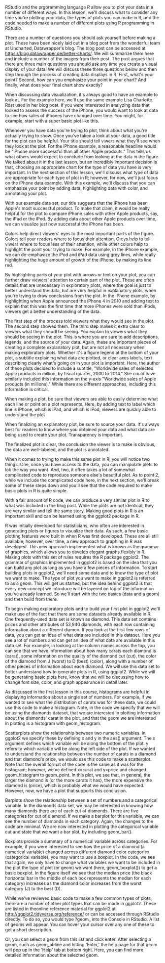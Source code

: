 RStudio and the prgoramming language R allow you to plot your data in a number of different ways. In this lesson, we'll discuss what to consider any time you're plotting your data, the types of plots you can make in R, and the code needed to make a number of different plots using R programming in RStudio.

There are a number of questions you should ask yourself before making a plot. These have been nicely laid out in a blog post from the wonderful team at Uncharted, Datawrapper's blog. The blog post can be accessed at https://blog.datawrapper.de/better-charts/. We will summarize them here and include a number of the images from their post. The post argues that there are three main questions you should ask any time you create a visual display of your data. We will discuss these three questions below and then step through the process of creating data displays in R. First, what's your point?
Second, how can you emphasize your point in your chart? And finally, what does your final chart show exactly?

When discussing data visualization, it's always good to have an example to look at. For the example here, we'll use the same example Lisa Charlotte Rost used in her blog post. If you were interested in analyzing data that looked to assess the success of the iPhone, you would want to look at data to see how sales of iPhones have changed over time. You might, for example, start with a super basic plot like this.

Whenever you have data you're trying to plot, think about what you're actually trying to show. Once you've taken a look at your data, a good title for the plot can be helpful. Your title should tell viwers what they'll see when they look at the plot. For the iPhone example, a reasonable headline would be "iPhone more successful than all other Apple prodcuts." This tells us what others would expect to conclude from looking at the data in the figure. We talked about it in the last lesson, but an incredibly important decision is that, choosing an appropriate chart for the type of data you have is very important. In the next section of this lesson, we'll discuss what type of data are appropriate for each type of plot in R; however, for now, we'll just focus on the iPhone data example. With this example, we'll discuss that you can emphasize your point by adding data, highlighting data with color, and annotating your plot.

With our example data set, our title suggests that the iPhone has been Apple's most successful product. To make that claim, it would be really helpful for the plot to compare iPhone sales with other Apple products, say, the iPad or the iPod. By adding data about other Apple products over time, we can visualize just how successful the iPhone has been.

Colors help direct viewers' eyes to the most important parts of the figure. Colors tell your readers where to focus their attention. Greys help to tell viwers where to focus less of their attention, while other colors help to highlight the point your trying to make. For example, in the iPhone example, we can de-emphasize the iPod and iPad data using grey lines, while really highlighting the huge amount of growth of the iPhone, by making its line red.

By highlighting parts of your plot with arrows or text on your plot, you can further draw viewers' attention to certain part of the plot. These are often details that are unecessary in exploratory plots, where the goal is just to better understand the data, but are very helpful in explanatory plots, when you're trying to draw conclusions from the plot. In the iPhone example, by highlighting when Apple announced the iPhone 4 in 2010 and adding text to explain that this was the first time that more iPhones were sold than iPods, viewers get a better understanding of the data.

The first step of the process told viewers what they would see in the plot. The second step showed them. The third step makes it extra clear to viewers what they shoudl be seeing. You explain to viewers what they should be seeing in the plot. This is where you are sure to add descriptions, legends, and the source of your data. Again, these are important pieces of creating a complete explanatory plot, but are not all necessary when making exploratory plots. Whether it's a figure legend at the bottom of your plot, a subtitle explaining what data are plotted, or clear axes labels, text describing clearly what's going on in your plot is important. Here, the author of these plots decided to include a subtitle, "Worldwide sales of selected Apple products in million, by fiscal quarter, 2000 to 2014." She could have similarly included this information on the y-axis "Worldwide sales of Apple products (in millions)." While there are different approaches, including this information is critical.

When making a plot, be sure that viewers are able to easily determine what each line or point on a plot represents. Here, by adding text to label which line is iPhone, which is iPad, and which is iPod, viewers are quickly able to understand the plot

When finalizing an explanatory plot, be sure to source your data. It's always best for readers to know where you obtained your data and what data are being used to create your plot. Transparency is important.

The finalized plot is clear, the conclusion the viewer is to make is obvious, the data are well-labeled, and the plot is annotated.

When it comes to trying to make this same plot in R, you will notice two things. One, once you have access to the data, you can manipulate plots to lok the way you want. And, two, it often takes a lot of somewhat complicated code to reproduce someone else's beautiful plot. As to point 2, while we include the complicated code here, in the next section, we'll break some of these steps down and you'll see that the code required to make basic plots in R is quite simple. 

With a fair amount of R code, we can produce a very similar plot in R to what was included in the blog post. While the plots are not identical, they are very similar and tell the same story. Making good plots in R is an important skill and can be learned using the ggplot2 package in R.

R was initially developed for statisticians, who often are interested in generating plots or figures to visualize their data. As such, a few basic plotting features were built in when R was first developed. These are all still available; however, over time, a new approach to graphing in R was developed. This new approach implemented what is known as the grammar of graphics, which allows you to develop elegant graphs flexibly in R. Making plots with this set of rules requires the R package ggplot2. The grammar of graphics implemented in ggplot2 is based on the idea that you can build any plot as long as you have a few pieces of information. To start building plots in ggplot2, we'll need some data and to know the type of plot we want to make. The type of plot you want to make in ggplot2 is referred to as a geom. This will get us started, but the idea behind ggplot2 is that every new concept we introduce will be layered on top of the information you've already learned. So we'll start with the two basics (data and a geom) and then build from there.

To begin making exploratory plots and to build your first plot in ggplot2 we'll make use of the fact that there are some datasets already available in R. One frequently-used data set is known as diamond. This data set contains prices and other attributes of 53,940 diamonds, with each row containing information about a different diamon. If you look at the first few rows of data, you can get an idea of what data are included in this dataset. Here you see a lot of numbers and can get an idea of what data are available in this data set. For example, in looking at the column names across the top, you can see that we have information about how many carats each diamond is (carat), some information on the quality of the diamond cut (cut), the color of the diamond from J (worst) to D (best) (color), along with a number of other pieces of information about each diamond. We will use this data set to better understand how to generate plots in R, using ggplot2. While we will be generating basic plots here, know that we will be discussing how to change font size, color, and graph appearance in detail later.

As discussed in the first lesson in this course, histograms are helpful in displaying information about a single set of numbers. For example, if we wanted to see what the distribution of carats was for these data, we could use this code to make a histogram. Note,  in the code we specify that we will be using the diamonds dataset, that we are interested in plotting information about the diamonds' carat in the plot, and that the geom we are interested in plotting is a histogram with geom_histogram.

Scatterplots show the relationship between two numeric variables. In ggplot2 we specify these by defining x and y in the aes() argument. The x argument defines which variable will be along the bottom of the plot. y refers to which variable will be along the left side of the plot. If we wanted to understand the relationship between the number of carats in a diamond and that diamond's price, we would use this code to make a scatterplot. Note that the overall format of the code is the same as it was for the histogram; however, we've defined x=carat and y=price and changed geom_histogram to geom_point. In this plot, we see that, in general, the larger the diamond is (or the more carats it has), the more expensive the diamond is (price), which is probably what we would have expected. However, now, we have a plot that supports this conclusion. 

Barplots show the relationship between a set of numbers and a categorical variable. In the diamonds data set, we may be interested in knowing how many diamonds there are of each cut of diamonds. There are five categories for cut of diamond. If we make a barplot for this variable, we can see the number of diamonds in each category. Again, the changes to the code are minimal. We are now interested in plotting the categorical variable cut and state that we want a bar plot, by including geom_bar(). 

Boxplots provide a summary of a numerical variable across categories. For example, if you were interested to see how the price of a diamond (a numerical variable) changed across different diamond color categories (categorical variable), you may want to use a boxplot. In the code, we see that again, we only have to change what variables we want to be included in the plot the type of plot (or geom) we want (here, geom_boxplot()) to get a basic boxplot. In the figure itself we see that the median price (the black horizontal bar in the middle of each box represents the median for each category) increases as the diamond color increases from the worst category (J) to the best (D).

While we've reviewed basic code to make a few common types of plots, there are a number of other plot types that can be made in ggplot2. These are listed in theonline reference material for ggplot2 at http://ggplot2.tidyverse.org/reference/ or can be accessed through RStudio directly. To do so, you would type ?geom_ into the Console in RStudio. A list of geoms will appear. You can hover your cursor over any one of these to get a short description. 

Or, you can select a geom from this list and click enter. After selecting a geom, such as geom_abline and hitting 'Enter,' the help page for that geom will pop up in the 'Help' tab at bottom right. Here, you can find more detailed information about the selected geom.